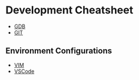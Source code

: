 # Development Cheatsheet

+ [GDB](gdb.md)
+ [GIT](git.md)

## Environment Configurations

+ [VIM](env-configs/vim/README.md)
+ [VSCode](env-configs/vscode/README.md)
